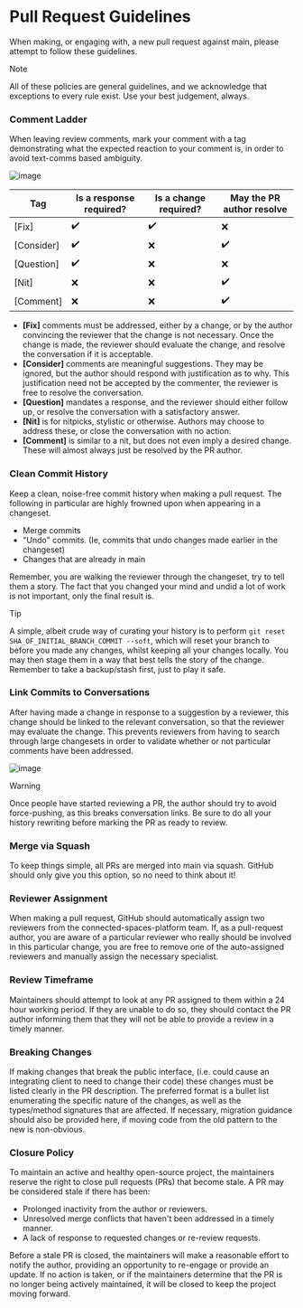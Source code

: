 # Pull Request Guidelines

When making, or engaging with, a new pull request against main, please attempt to follow these guidelines.

> [!NOTE]
> All of these policies are general guidelines, and we acknowledge that exceptions to every rule exist. Use your best judgement, always.

### Comment Ladder
When leaving review comments, mark your comment with a tag demonstrating what the expected reaction to your comment is, in order to avoid text-comms based ambiguity.

![image](https://github.com/user-attachments/assets/9fd015c4-815a-4bd0-82b1-e27a6ab99717)


| Tag  | Is a response required? | Is a change required?  | May the PR author resolve |
| ------------- | ------------- | ------------- | ------------- |
| [Fix]  | ✔️  | ✔️ | ❌  |
| [Consider]  |✔️  | ❌  | ✔️  |
| [Question]  | ✔️  | ❌  | ❌  |
| [Nit]  | ❌  | ❌  | ✔️  |
| [Comment]  | ❌  | ❌  | ✔️  |

- **[Fix]** comments must be addressed, either by a change, or by the author convincing the reviewer that the change is not necessary. Once the change is made, the reviewer should evaluate the change, and resolve the conversation if it is acceptable.
- **[Consider]** comments are meaningful suggestions. They may be ignored, but the author should respond with justification as to why. This justification need not be accepted by the commenter, the reviewer is free to resolve the conversation.
- **[Question]** mandates a response, and the reviewer should either follow up, or resolve the conversation with a satisfactory answer.
- **[Nit]** is for nitpicks, stylistic or otherwise. Authors may choose to address these, or close the conversation with no action.
- **[Comment]** is similar to a nit, but does not even imply a desired change. These will almost always just be resolved by the PR author.

### Clean Commit History
Keep a clean, noise-free commit history when making a pull request. The following in particular are highly frowned upon when appearing in a changeset.
- Merge commits
- "Undo" commits. (Ie, commits that undo changes made earlier in the changeset)
- Changes that are already in main

Remember, you are walking the reviewer through the changeset, try to tell them a story. The fact that you changed your mind and undid a lot of work is not important, only the final result is.

> [!TIP]
> A simple, albeit crude way of curating your history is to perform `git reset SHA_OF_INITIAL_BRANCH_COMMIT --soft`, which will reset your branch to before you made any changes, whilst keeping all your changes locally.
> You may then stage them in a way that best tells the story of the change. Remember to take a backup/stash first, just to play it safe.

### Link Commits to Conversations
After having made a change in response to a suggestion by a reviewer, this change should be linked to the relevant conversation, so that the reviewer may evaluate the change.
This prevents reviewers from having to search through large changesets in order to validate whether or not particular comments have been addressed.

![image](https://github.com/user-attachments/assets/749326a2-7f21-4836-b635-4de2dd36898f)

> [!WARNING]  
> Once people have started reviewing a PR, the author should try to avoid force-pushing, as this breaks conversation links.
> Be sure to do all your history rewriting before marking the PR as ready to review.

### Merge via Squash
To keep things simple, all PRs are merged into main via squash. GitHub should only give you this option, so no need to think about it!

### Reviewer Assignment
When making a pull request, GitHub should automatically assign two reviewers from the connected-spaces-platform team.
If, as a pull-request author, you are aware of a particular reviewer who really should be involved in this particular change, you are free to remove one of the auto-assigned reviewers and manually assign the necessary specialist.

### Review Timeframe
Maintainers should attempt to look at any PR assigned to them within a 24 hour working period. If they are unable to do so, they should contact the PR author informing them that they will not be able to provide a review in a timely manner.

### Breaking Changes
If making changes that break the public interface, (i.e. could cause an integrating client to need to change their code) these changes must be listed clearly in the PR description. The preferred format is a bullet list enumerating the specific nature of the changes, as well as the types/method signatures that are affected. If necessary, migration guidance should also be provided here, if moving code from the old pattern to the new is non-obvious.

### Closure Policy

To maintain an active and healthy open-source project, the maintainers reserve the right to close pull requests (PRs) that become stale. A PR may be considered stale if there has been:

- Prolonged inactivity from the author or reviewers.
- Unresolved merge conflicts that haven't been addressed in a timely manner.
- A lack of response to requested changes or re-review requests.

Before a stale PR is closed, the maintainers will make a reasonable effort to notify the author, providing an opportunity to re-engage or provide an update. If no action is taken, or if the maintainers determine that the PR is no longer being actively maintained, it will be closed to keep the project moving forward.
